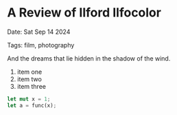 # A Review of Ilford Ilfocolor

Date: Sat Sep 14 2024

Tags: film, photography

And the dreams that lie hidden in the shadow of the wind.

1. item one
2. item two
3. item three

~~~rust
let mut x = 1;
let a = func(x);
~~~
